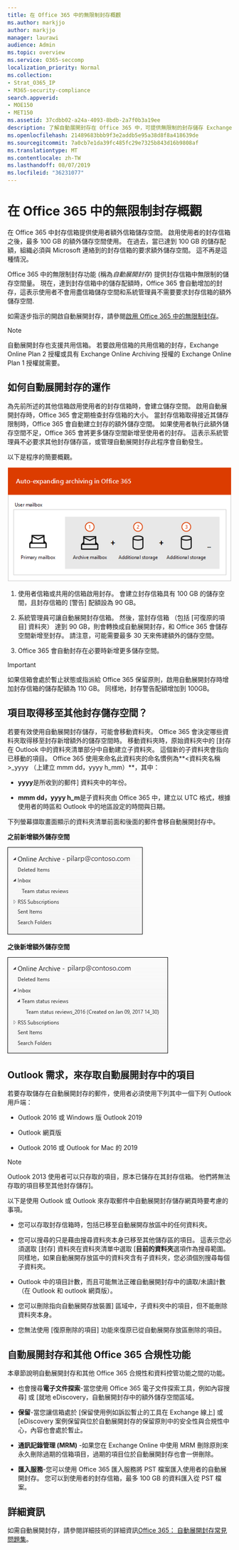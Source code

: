 ```yaml
---
title: 在 Office 365 中的無限制封存概觀
ms.author: markjjo
author: markjjo
manager: laurawi
audience: Admin
ms.topic: overview
ms.service: O365-seccomp
localization_priority: Normal
ms.collection:
- Strat_O365_IP
- M365-security-compliance
search.appverid:
- MOE150
- MET150
ms.assetid: 37cdbb02-a24a-4093-8bdb-2a7f0b3a19ee
description: 了解自動展開封存在 Office 365 中，可提供無限制的封存儲存 Exchange Online 信箱。
ms.openlocfilehash: 21489683bbb9f3e2addb5e95a38d8f8a418639de
ms.sourcegitcommit: 7a0cb7e1da39fc485fc29e7325b843d16b9808af
ms.translationtype: MT
ms.contentlocale: zh-TW
ms.lasthandoff: 08/07/2019
ms.locfileid: "36231077"
---
```

# <a name="overview-of-unlimited-archiving-in-office-365"></a>在 Office 365 中的無限制封存概觀

在 Office 365 中封存信箱提供使用者額外信箱儲存空間。 啟用使用者的封存信箱之後，最多 100 GB 的額外儲存空間使用。 在過去，當已達到 100 GB 的儲存配額，組織必須與 Microsoft 連絡到的封存信箱的要求額外儲存空間。 這不再是這種情況。

Office 365 中的無限制封存功能 (稱為*自動展開封存*) 提供封存信箱中無限制的儲存空間量。 現在，達到封存信箱中的儲存配額時，Office 365 會自動增加的封存，這表示使用者不會用盡信箱儲存空間和系統管理員不需要要求封存信箱的額外儲存空間.
  
如需逐步指示的開啟自動展開封存，請參閱[啟用 Office 365 中的無限制封存](enable-unlimited-archiving.md)。
  
> [!NOTE]
> 自動展開封存也支援共用信箱。 若要啟用信箱的共用信箱的封存，Exchange Online Plan 2 授權或具有 Exchange Online Archiving 授權的 Exchange Online Plan 1 授權就需要。 
  
## <a name="how-auto-expanding-archiving-works"></a>如何自動展開封存的運作

為先前所述的其他信箱啟用使用者的封存信箱時，會建立儲存空間。 啟用自動展開封存時，Office 365 會定期檢查封存信箱的大小。 當封存信箱取得接近其儲存限制時，Office 365 會自動建立封存的額外儲存空間。 如果使用者執行此額外儲存空間不足，Office 365 會將更多儲存空間新增至使用者的封存。 這表示系統管理員不必要求其他封存儲存區，或管理自動展開封存此程序會自動發生。 
  
以下是程序的簡要概觀。
  
![自動展開封存程序概觀](media/74355385-d990-44fe-8a87-6c3639d1f63f.png)
  
1. 使用者信箱或共用的信箱啟用封存。 會建立封存信箱具有 100 GB 的儲存空間，且封存信箱的 [警告] 配額設為 90 GB。
    
2. 系統管理員可讓自動展開封存信箱。 然後，當封存信箱 （包括 [可復原的項目] 資料夾） 達到 90 GB，則會轉換成自動展開封存，和 Office 365 會儲存空間新增至封存。 請注意，可能需要最多 30 天來佈建額外的儲存空間。
    
3. Office 365 會自動封存在必要時新增更多儲存空間。
  
> [!IMPORTANT]
> 如果信箱會處於暫止狀態或指派給 Office 365 保留原則，啟用自動展開封存時增加封存信箱的儲存配額為 110 GB。 同樣地，封存警告配額增加到 100GB。

## <a name="what-gets-moved-to-the-additional-archive-storage-space"></a>項目取得移至其他封存儲存空間？

若要有效使用自動展開封存儲存，可能會移動資料夾。 Office 365 會決定哪些資料夾取得移至封存新增額外的儲存空間時。 移動資料夾時，原始資料夾中的 [封存在 Outlook 中的資料夾清單部分中自動建立子資料夾。 這個新的子資料夾會指向已移動的項目。 Office 365 使用來命名此資料夾的命名慣例為**\<資料夾名稱\>_yyyy （上建立 mmm dd，yyyy h_mm）**，其中： 
  
- **yyyy**是所收到的郵件] 資料夾中的年份。 
    
- **mmm dd，yyyy h_m**是子資料夾由 Office 365 中，建立以 UTC 格式，根據使用者的時區和 Outlook 中的地區設定的時間與日期。 
    
下列螢幕擷取畫面顯示的資料夾清單前面和後面的郵件會移自動展開封存中。
  
 **之前新增額外儲存空間**
  
![之前已佈建自動展開封存的封存信箱的資料夾清單](media/5d6d6420-e562-4912-aaab-1c111762b3f6.png)
  
 **之後新增額外儲存空間**
  
![之後已佈建自動展開封存的封存信箱的資料夾清單](media/c03c5f51-23fa-4fc2-b887-7e7e5cce30da.png)
  
## <a name="outlook-requirements-for-accessing-items-in-an-auto-expanded-archive"></a>Outlook 需求，來存取自動展開封存中的項目

若要存取儲存在自動展開封存的郵件，使用者必須使用下列其中一個下列 Outlook 用戶端：
  
- Outlook 2016 或 Windows 版 Outlook 2019
    
- Outlook 網頁版 
    
- Outlook 2016 或 Outlook for Mac 的 2019 
    
> [!NOTE]
> Outlook 2013 使用者可以只存取的項目，原本已儲存在其封存信箱。 他們將無法存取的項目移至其他封存儲存]。 
  
以下是使用 Outlook 或 Outlook 來存取郵件中自動展開封存儲存網頁時要考慮的事項。
  
- 您可以存取封存信箱時，包括已移至自動展開存放區中的任何資料夾。
    
- 您可以搜尋的只是藉由搜尋資料夾本身已移至其他儲存區的項目。 這表示您必須選取 [封存] 資料夾在資料夾清單中選取 [**目前的資料夾**選項作為搜尋範圍。 同樣地，如果自動展開存放區中的資料夾含有子資料夾，您必須個別搜尋每個子資料夾。 
    
- Outlook 中的項目計數，而且可能無法正確自動展開封存中的讀取/未讀計數 （在 Outlook 和 outlook 網頁版）。
    
- 您可以刪除指向自動展開存放裝置] 區域中，子資料夾中的項目，但不能刪除資料夾本身。
    
- 您無法使用 [復原刪除的項目] 功能來復原已從自動展開存放區刪除的項目。
  
## <a name="auto-expanding-archiving-and-other-office-365-compliance-features"></a>自動展開封存和其他 Office 365 合規性功能

本章節說明自動展開封存和其他 Office 365 合規性和資料控管功能之間的功能。
  
- 也會搜尋**電子文件探索**-當您使用 Office 365 電子文件探索工具，例如內容搜尋] 或 [就地 eDiscovery，自動展開封存中的額外儲存空間區域。
    
- **保留**-當您讓信箱處於 [保留使用例如訴訟暫止的工具在 Exchange 線上] 或 [eDiscovery 案例保留與位於自動展開封存的保留原則中的安全性與合規性中心，內容也會處於暫止。
    
- **通訊記錄管理 (MRM)** -如果您在 Exchange Online 中使用 MRM 刪除原則來永久刪除過期的信箱項目，過期的項目位於自動展開封存也會一併刪除。
    
- **匯入服務**-您可以使用 Office 365 匯入服務將 PST 檔案匯入使用者的自動展開封存。 您可以到使用者的封存信箱，最多 100 GB 的資料匯入從 PST 檔案。 

## <a name="more-information"></a>詳細資訊

如需自動展開封存，請參閱詳細技術的詳細資訊[Office 365： 自動展開封存常見問題集](https://blogs.technet.microsoft.com/exchange/2018/04/09/office-365-auto-expanding-archives-faq/)。